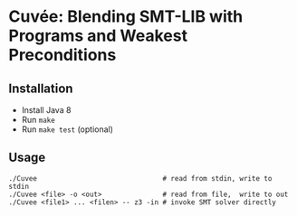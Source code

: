 # Cuvée: Blending SMT-LIB with Programs and Weakest Preconditions

## Installation

- Install Java 8
- Run `make`
- Run `make test` (optional)

## Usage

    ./Cuvee                               # read from stdin, write to stdin
    ./Cuvee <file> -o <out>               # read from file,  write to out
    ./Cuvee <file1> ... <filen> -- z3 -in # invoke SMT solver directly
